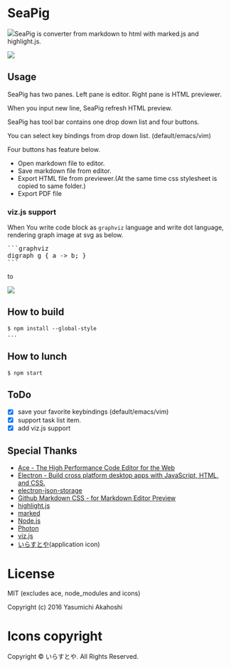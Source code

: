 SeaPig
=====

![](https://raw.githubusercontent.com/yasumichi/seapig/master/seapig.png)SeaPig is converter from markdown to html with marked.js and highlight.js.

![](https://raw.githubusercontent.com/yasumichi/screenshots/master/seapig/seapig.png)

## Usage

SeaPig has two panes. Left pane is editor. Right pane is HTML previewer.

When you input new line, SeaPig refresh HTML preview.

SeaPig has tool bar contains one drop down list and four buttons.

You can select key bindings from drop down list. (default/emacs/vim)

Four buttons has feature below.

- Open markdown file to editor.
- Save markdown file from editor.
- Export HTML file from previewer.(At the same time css stylesheet is copied to same folder.)
- Export PDF file

### viz.js support

When You write code block as `graphviz` language and write dot language, rendering graph image at svg as below.

<pre>
```graphviz
digraph g { a -> b; }
```
</pre>

to

![](https://raw.githubusercontent.com/yasumichi/screenshots/master/seapig/digraph.png)

## How to build

```
$ npm install --global-style
...
```

## How to lunch

```
$ npm start
```

## ToDo

- [x] save your favorite keybindings (default/emacs/vim)
- [x] support task list item.
- [x] add viz.js support

## Special Thanks

- [Ace - The High Performance Code Editor for the Web](https://ace.c9.io/)
- [Electron - Build cross platform desktop apps with JavaScript, HTML, and CSS.](http://electron.atom.io/)
- [electron-json-storage](https://github.com/jviotti/electron-json-storage)
- [Github Markdown CSS - for Markdown Editor Preview](https://gist.github.com/andyferra/2554919)
- [highlight.js](https://highlightjs.org/)
- [marked](https://github.com/chjj/marked)
- [Node.js](https://nodejs.org/en/)
- [Photon](http://photonkit.com/)
- [viz.js](https://github.com/mdaines/viz.js)
- [いらすとや](http://www.irasutoya.com/)(application icon)

# License

MIT (excludes ace, node_modules and icons)

Copyright (c) 2016 Yasumichi Akahoshi

# Icons copyright

Copyright © いらすとや. All Rights Reserved. 